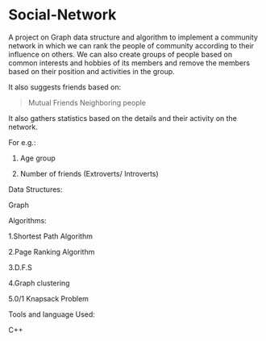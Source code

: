 # Social-Network
A project on Graph data structure and algorithm to implement a community network in which we can 
rank the people of community according to their influence on others. 
We can also create groups of people based on common interests and hobbies of 
its members and remove the members based on their position and activities in the group. 

It also suggests friends based on:  
> Mutual Friends 
> Neighboring people 

It also gathers statistics based on the details and their activity on the network. 

For e.g.: 

  1) Age group 

  2) Number of friends (Extroverts/ Introverts) 

 

Data Structures: 

Graph 

  

Algorithms: 

1.Shortest Path Algorithm 

2.Page Ranking Algorithm 

3.D.F.S 

4.Graph clustering 

5.0/1 Knapsack Problem

  

Tools and language Used: 

C++
